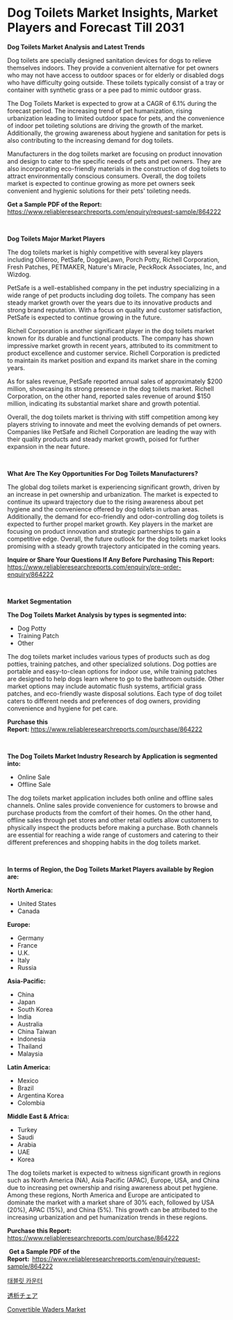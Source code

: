 <p><h1>Dog Toilets Market Insights, Market Players and Forecast Till 2031</h1></p><p><strong>Dog Toilets Market Analysis and Latest Trends</strong></p>
<p><p>Dog toilets are specially designed sanitation devices for dogs to relieve themselves indoors. They provide a convenient alternative for pet owners who may not have access to outdoor spaces or for elderly or disabled dogs who have difficulty going outside. These toilets typically consist of a tray or container with synthetic grass or a pee pad to mimic outdoor grass.</p><p>The Dog Toilets Market is expected to grow at a CAGR of 6.1% during the forecast period. The increasing trend of pet humanization, rising urbanization leading to limited outdoor space for pets, and the convenience of indoor pet toileting solutions are driving the growth of the market. Additionally, the growing awareness about hygiene and sanitation for pets is also contributing to the increasing demand for dog toilets.</p><p>Manufacturers in the dog toilets market are focusing on product innovation and design to cater to the specific needs of pets and pet owners. They are also incorporating eco-friendly materials in the construction of dog toilets to attract environmentally conscious consumers. Overall, the dog toilets market is expected to continue growing as more pet owners seek convenient and hygienic solutions for their pets' toileting needs.</p></p>
<p><strong>Get a Sample PDF of the Report:&nbsp;</strong> <a href="https://www.reliableresearchreports.com/enquiry/request-sample/864222">https://www.reliableresearchreports.com/enquiry/request-sample/864222</a></p>
<p>&nbsp;</p>
<p><strong>Dog Toilets Major Market Players</strong></p>
<p><p>The dog toilets market is highly competitive with several key players including Ollieroo, PetSafe, DoggieLawn, Porch Potty, Richell Corporation, Fresh Patches, PETMAKER, Nature's Miracle, PeckRock Associates, Inc, and Wizdog.</p><p>PetSafe is a well-established company in the pet industry specializing in a wide range of pet products including dog toilets. The company has seen steady market growth over the years due to its innovative products and strong brand reputation. With a focus on quality and customer satisfaction, PetSafe is expected to continue growing in the future.</p><p>Richell Corporation is another significant player in the dog toilets market known for its durable and functional products. The company has shown impressive market growth in recent years, attributed to its commitment to product excellence and customer service. Richell Corporation is predicted to maintain its market position and expand its market share in the coming years.</p><p>As for sales revenue, PetSafe reported annual sales of approximately $200 million, showcasing its strong presence in the dog toilets market. Richell Corporation, on the other hand, reported sales revenue of around $150 million, indicating its substantial market share and growth potential.</p><p>Overall, the dog toilets market is thriving with stiff competition among key players striving to innovate and meet the evolving demands of pet owners. Companies like PetSafe and Richell Corporation are leading the way with their quality products and steady market growth, poised for further expansion in the near future.</p></p>
<p>&nbsp;</p>
<p><strong>What Are The Key Opportunities For Dog Toilets Manufacturers?</strong></p>
<p><p>The global dog toilets market is experiencing significant growth, driven by an increase in pet ownership and urbanization. The market is expected to continue its upward trajectory due to the rising awareness about pet hygiene and the convenience offered by dog toilets in urban areas. Additionally, the demand for eco-friendly and odor-controlling dog toilets is expected to further propel market growth. Key players in the market are focusing on product innovation and strategic partnerships to gain a competitive edge. Overall, the future outlook for the dog toilets market looks promising with a steady growth trajectory anticipated in the coming years.</p></p>
<p><strong>Inquire or Share Your Questions If Any Before Purchasing This Report:</strong> <a href="https://www.reliableresearchreports.com/enquiry/pre-order-enquiry/864222">https://www.reliableresearchreports.com/enquiry/pre-order-enquiry/864222</a></p>
<p>&nbsp;</p>
<p><strong>Market Segmentation</strong></p>
<p><strong>The Dog Toilets Market Analysis by types is segmented into:</strong></p>
<p><ul><li>Dog Potty</li><li>Training Patch</li><li>Other</li></ul></p>
<p><p>The dog toilets market includes various types of products such as dog potties, training patches, and other specialized solutions. Dog potties are portable and easy-to-clean options for indoor use, while training patches are designed to help dogs learn where to go to the bathroom outside. Other market options may include automatic flush systems, artificial grass patches, and eco-friendly waste disposal solutions. Each type of dog toilet caters to different needs and preferences of dog owners, providing convenience and hygiene for pet care.</p></p>
<p><strong>Purchase this Report:&nbsp;</strong><a href="https://www.reliableresearchreports.com/purchase/864222">https://www.reliableresearchreports.com/purchase/864222</a></p>
<p>&nbsp;</p>
<p><strong>The Dog Toilets Market Industry Research by Application is segmented into:</strong></p>
<p><ul><li>Online Sale</li><li>Offline Sale</li></ul></p>
<p><p>The dog toilets market application includes both online and offline sales channels. Online sales provide convenience for customers to browse and purchase products from the comfort of their homes. On the other hand, offline sales through pet stores and other retail outlets allow customers to physically inspect the products before making a purchase. Both channels are essential for reaching a wide range of customers and catering to their different preferences and shopping habits in the dog toilets market.</p></p>
<p>&nbsp;</p>
<p><strong>In terms of Region, the Dog Toilets Market Players available by Region are:</strong></p>
<p>
    <p> <strong> North America: </strong>
        <ul>
            <li>United States</li>
            <li>Canada</li>
        </ul>
        </p> 
    <p> <strong> Europe: </strong>
        <ul>
            <li>Germany</li>
            <li>France</li>
            <li>U.K.</li>
            <li>Italy</li>
            <li>Russia</li>
        </ul>
        </p> 
    <p> <strong> Asia-Pacific: </strong>
        <ul>
            <li>China</li>
            <li>Japan</li>
            <li>South Korea</li>
            <li>India</li>
            <li>Australia</li>
            <li>China Taiwan</li>
            <li>Indonesia</li>
            <li>Thailand</li>
            <li>Malaysia</li>
        </ul>
        </p> 
    <p> <strong> Latin America: </strong>
        <ul>
            <li>Mexico</li>
            <li>Brazil</li>
            <li>Argentina Korea</li>
            <li>Colombia</li>
        </ul>
        </p> 
    <p> <strong> Middle East & Africa: </strong>
        <ul>
            <li>Turkey</li>
            <li>Saudi</li>
            <li>Arabia</li>
            <li>UAE</li>
            <li>Korea</li>
        </ul>
    </p>
    </p>
<p><p>The dog toilets market is expected to witness significant growth in regions such as North America (NA), Asia Pacific (APAC), Europe, USA, and China due to increasing pet ownership and rising awareness about pet hygiene. Among these regions, North America and Europe are anticipated to dominate the market with a market share of 30% each, followed by USA (20%), APAC (15%), and China (5%). This growth can be attributed to the increasing urbanization and pet humanization trends in these regions.</p></p>
<p><strong>Purchase this Report: </strong><a href="https://www.reliableresearchreports.com/purchase/864222">https://www.reliableresearchreports.com/purchase/864222</a></p>
<p>&nbsp;<strong>Get a Sample PDF of the Report:&nbsp;&nbsp;</strong><a href="https://www.reliableresearchreports.com/enquiry/request-sample/864222">https://www.reliableresearchreports.com/enquiry/request-sample/864222</a></p>
<p><strong></strong></p>
<p><p><a href="https://medium.com/@sybleferry/%ED%83%9C%EB%B8%94%EB%A6%BF-%EC%B9%B4%EC%9A%B4%ED%84%B0-%EC%8B%9C%EC%9E%A5-%EA%B7%9C%EB%AA%A8%EB%8A%94-%EA%B8%80%EB%A1%9C%EB%B2%8C-%EC%82%B0%EC%97%85%EC%97%90%EC%84%9C-%EC%B5%9C%EC%A0%81%EC%9D%98-%EB%A7%88%EC%BC%80%ED%8C%85-%EC%B1%84%EB%84%90%EC%9D%84-%EB%B3%B4%EC%97%AC%EC%A4%8D%EB%8B%88%EB%8B%A4-aa2b68349642">태블릿 카운터</a></p><p><a href="https://medium.com/@matteills7854/%E9%80%8F%E6%9E%90%E6%A4%85%E5%AD%90%E5%B8%82%E5%A0%B4%E3%81%AE%E5%88%86%E6%9E%90-%E3%81%9D%E3%81%AEcagr-%E5%B8%82%E5%A0%B4%E3%82%BB%E3%82%B0%E3%83%A1%E3%83%B3%E3%83%86%E3%83%BC%E3%82%B7%E3%83%A7%E3%83%B3-%E3%81%8A%E3%82%88%E3%81%B3%E3%82%B0%E3%83%AD%E3%83%BC%E3%83%90%E3%83%AB%E7%94%A3%E6%A5%AD%E6%A6%82%E8%A6%81-a62e7f36179e">透析チェア</a></p><p><a href="https://github.com/nicholepatriciadoylenwnrjr0/Market-Research-Report-List-1/blob/main/convertible-waders-market.md">Convertible Waders Market</a></p></p>